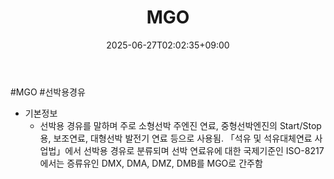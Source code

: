 ﻿---
title: "MGO"
date: 2025-06-27T02:02:35+09:00
lastmod: 2025-06-27T02:02:35+09:00
type: docs
sidebar:
  open: true
weight: 7
---
<div style="display:none">
  <meta property="article:published_time" content="2025-06-26T17:02:35Z" />
  <meta property="article:modified_time" content="2025-06-26T17:02:35Z" />
</div>
#MGO #선박용경유 

- 기본정보
	- 선박용 경유를 말하며 주로 소형선박 주엔진 연료, 중형선박엔진의 Start/Stop용, 보조연료, 대형선박 발전기 연료 등으로 사용됨. 「석유 및 석유대체연료 사업법」에서 선박용 경유로 분류되며 선박 연료유에 대한 국제기준인 ISO-8217 에서는 증류유인 DMX, DMA, DMZ, DMB를 MGO로 간주함
